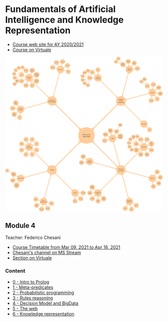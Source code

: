 # Fundamentals of Artificial Intelligence and Knowledge Representation

- [Course web site for AY 2020/2021](https://www.unibo.it/en/teaching/course-unit-catalogue/course-unit/2020/446566)
- [Course on Virtuale](https://virtuale.unibo.it/course/view.php?id=18810)

[![MindMap](./fai4.png)](MindMap.pdf)

## Module 4

Teacher: Federico Chesani

- [Course Timetable from Mar 09, 2021 to Apr 16, 2021](https://www.unibo.it/en/teaching/course-unit-catalogue/course-unit/2020/446566/orariolezioni#448661)
- [Chesani's channel on MS Stream](https://web.microsoftstream.com/user/3ff8ba9f-91cd-424f-939e-e9ca9547dd80)
- [Section on Virtuale](https://virtuale.unibo.it/course/view.php?id=18810#section-7)

### Content

* [0 - Intro to Prolog](0%20-%20Intro%20to%20Prolog.md)
* [1 - Meta-predicates](1%20-%20Meta-predicates.md)
* [2 - Probabilistic programming](2%20-%20Probabilistic%20programming.md)
* [3 - Rules reasoning](3%20-%20Rules%20reasoning.md)
* [4 - Decision Model and BigData](4%20-%20Decision%20Model%20and%20BigData.md)
* [5 - The web](5%20-%20The%20web.md)
* [6 - Knowledge representation](6%20-%20Knowledge%20representation.md)
